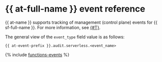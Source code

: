 # {{ at-full-name }} event reference

{{ at-name }} supports tracking of management (control plane) events for {{ sf-full-name }}. For more information, see [{#T}](../audit-trails/concepts/format.md).

The general view of the `event_type` field value is as follows:

```text
{{ at-event-prefix }}.audit.serverless.<event_name>
```

{% include [functions-events](../_includes/audit-trails/events/functions-events.md) %}